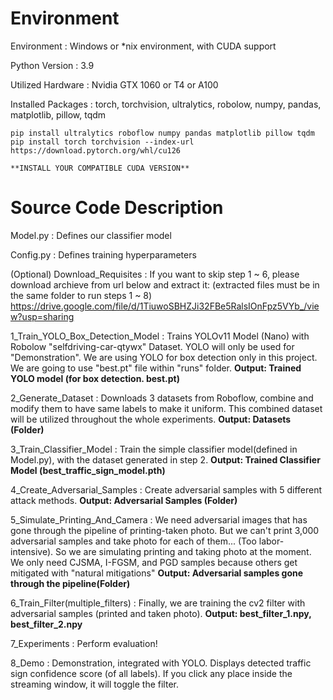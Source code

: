 # Environment

Environment        : Windows or *nix environment, with CUDA support 

Python Version     : 3.9 

Utilized Hardware  : Nvidia GTX 1060 or T4 or A100 

Installed Packages : torch, torchvision, ultralytics, robolow, numpy, pandas, matplotlib, pillow, tqdm
    
    pip install ultralytics roboflow numpy pandas matplotlib pillow tqdm 
    pip install torch torchvision --index-url https://download.pytorch.org/whl/cu126
    
    **INSTALL YOUR COMPATIBLE CUDA VERSION**


# Source Code Description

Model.py  : Defines our classifier model

Config.py : Defines training hyperparameters

(Optional) Download_Requisites : If you want to skip step 1 ~ 6, 
                                  please download archieve from url below and extract it:
                                  (extracted files must be in the same folder to run steps 1 ~ 8)
                                  https://drive.google.com/file/d/1TiuwoSBHZJi32FBe5RalsIOnFpz5VYb_/view?usp=sharing


1_Train_YOLO_Box_Detection_Model  : Trains YOLOv11 Model (Nano) with 
                                    Robolow "selfdriving-car-qtywx" Dataset.
                                    YOLO will only be used for "Demonstration". 
                                    We are using YOLO for box detection only in
                                    this project. We are going to use "best.pt" 
                                    file within "runs" folder.
                                    **Output: Trained YOLO model (for box detection. best.pt)**


 2_Generate_Dataset : Downloads 3 datasets from Roboflow, combine and modify 
                      them to have same labels to make it uniform. This combined
                      dataset will be utilized throughout the whole experiments.
                      **Output: Datasets (Folder)**
 

 3_Train_Classifier_Model : Train the simple classifier model(defined in Model.py),
                            with the dataset generated in step 2.
                            **Output: Trained Classifier Model (best_traffic_sign_model.pth)**


 4_Create_Adversarial_Samples : Create adversarial samples with 5 different 
                                attack methods.
                                **Output: Adversarial Samples (Folder)**


 5_Simulate_Printing_And_Camera : We need adversarial images that has gone through the
                                  pipeline of printing-taken photo. But we can't
                                  print 3,000 adversarial samples and take photo for
                                  each of them... (Too labor-intensive).
                                  So we are simulating printing and taking photo
                                  at the moment.
                                  We only need CJSMA, I-FGSM, and PGD samples because
                                  others get mitigated with "natural mitigations"
                                  **Output: Adversarial samples gone through the pipeline(Folder)**


 6_Train_Filter(multiple_filters) : Finally, we are training the cv2 filter with
                                    adversarial samples (printed and taken photo).
                                    **Output: best_filter_1.npy, best_filter_2.npy**


 7_Experiments : Perform evaluation!

 8_Demo : Demonstration, integrated with YOLO.
          Displays detected traffic sign confidence score (of all labels).
          If you click any place inside the streaming window, it will toggle the filter.

